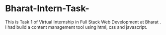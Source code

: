 # Bharat-Intern-Task-
This is Task 1 of Virtual Internship in Full Stack Web Development at Bharat .
I had build a content management tool using html, css and javascript.
